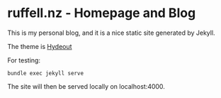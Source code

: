 # ruffell.nz - Homepage and Blog

This is my personal blog, and it is a nice static site generated by Jekyll.

The theme is [Hydeout](https://github.com/fongandrew/hydeout)

For testing:
```
bundle exec jekyll serve
```

The site will then be served locally on localhost:4000.
